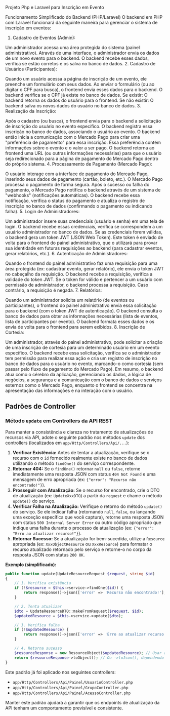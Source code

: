 Projeto Php e Laravel para Inscrição em Evento

Funcionamento Simplificado do Backend (PHP/Laravel)
O backend em PHP com Laravel funcionará da seguinte maneira para gerenciar o sistema de inscrição em eventos:

1. Cadastro de Eventos (Admin):

Um administrador acessa uma área protegida do sistema (painel administrativo).
Através de uma interface, o administrador envia os dados de um novo evento para o backend.
O backend recebe esses dados, verifica se estão corretos e os salva no banco de dados.
2. Cadastro de Usuários (Participantes):

Quando um usuário acessa a página de inscrição de um evento, ele preenche um formulário com seus dados.
Ao enviar o formulário (ou ao digitar o CPF para busca), o frontend envia esses dados para o backend.
O backend verifica se o CPF já existe no banco de dados.
Se existir: O backend retorna os dados do usuário para o frontend.
Se não existir: O backend salva os novos dados do usuário no banco de dados.
3. Realização da Inscrição:

Após o cadastro (ou busca), o frontend envia para o backend a solicitação de inscrição do usuário no evento específico.
O backend registra essa inscrição no banco de dados, associando o usuário ao evento.
O backend então inicia a comunicação com o Mercado Pago para criar uma "preferência de pagamento" para essa inscrição. Essa preferência contém informações sobre o evento e o valor a ser pago.
O backend retorna ao frontend uma URL (ou outras informações necessárias) para que o usuário seja redirecionado para a página de pagamento do Mercado Pago dentro do próprio sistema.
4. Processamento de Pagamento (Mercado Pago):

O usuário interage com a interface de pagamento do Mercado Pago, inserindo seus dados de pagamento (cartão, boleto, etc.).
O Mercado Pago processa o pagamento de forma segura.
Após o sucesso ou falha do pagamento, o Mercado Pago notifica o backend através de um sistema de "webhooks" (notificações automáticas).
O backend recebe essa notificação, verifica o status do pagamento e atualiza o registro de inscrição no banco de dados (confirmando o pagamento ou indicando falha).
5. Login de Administradores:

Um administrador insere suas credenciais (usuário e senha) em uma tela de login.
O backend recebe essas credenciais, verifica se correspondem a um usuário administrador no banco de dados.
Se as credenciais forem válidas, o backend gera um token JWT (JSON Web Token).
Este token é enviado de volta para o frontend do painel administrativo, que o utilizará para provar sua identidade em futuras requisições ao backend (para cadastrar eventos, gerar relatórios, etc.).
6. Autenticação de Administradores:

Quando o frontend do painel administrativo faz uma requisição para uma área protegida (ex: cadastrar evento, gerar relatório), ele envia o token JWT no cabeçalho da requisição.
O backend recebe a requisição, verifica a validade do token JWT.
Se o token for válido e pertencer a um usuário com permissão de administrador, o backend processa a requisição. Caso contrário, a requisição é negada.
7. Relatórios:

Quando um administrador solicita um relatório (de eventos ou participantes), o frontend do painel administrativo envia essa solicitação para o backend (com o token JWT de autenticação).
O backend consulta o banco de dados para obter as informações necessárias (lista de eventos, lista de participantes por evento).
O backend formata esses dados e os envia de volta para o frontend para serem exibidos.
8. Inscrição de Cortesia:

Um administrador, através do painel administrativo, pode solicitar a criação de uma inscrição de cortesia para um determinado usuário em um evento específico.
O backend recebe essa solicitação, verifica se o administrador tem permissão para realizar essa ação e cria um registro de inscrição no banco de dados para o usuário no evento, marcando-o como cortesia (sem passar pelo fluxo de pagamento do Mercado Pago).
Em resumo, o backend atua como o cérebro da aplicação, gerenciando os dados, a lógica de negócios, a segurança e a comunicação com o banco de dados e serviços externos como o Mercado Pago, enquanto o frontend se concentra na apresentação das informações e na interação com o usuário.

## Padrões de Controller

### Método `update` em Controllers da API REST

Para manter a consistência e clareza no tratamento de atualizações de recursos via API, adote o seguinte padrão nos métodos `update` dos controllers (localizados em `app/Http/Controllers/Api/...`):

1.  **Verificar Existência:** Antes de tentar a atualização, verifique se o recurso com o `id` fornecido realmente existe no banco de dados utilizando o método `findOne()` do serviço correspondente.
2.  **Retornar 404:** Se o `findOne()` retornar `null` ou `false`, retorne imediatamente uma resposta JSON com status `404 Not Found` e uma mensagem de erro apropriada (ex: `{"error": "Recurso não encontrado!"}`).
3.  **Prosseguir com Atualização:** Se o recurso for encontrado, crie o DTO de atualização (ex: `UpdateXxxDTO`) a partir da `request` e chame o método `update()` do serviço.
4.  **Verificar Falha na Atualização:** Verifique o retorno do método `update()` do serviço. Se ele indicar falha (retornando `null`, `false`, ou lançando uma exceção específica que você captura), retorne uma resposta JSON com status `500 Internal Server Error` ou outro código apropriado que indique uma falha durante o processo de atualização (ex: `{"error": "Erro ao atualizar recurso!"}`).
5.  **Retornar Sucesso:** Se a atualização for bem-sucedida, utilize a `Resource` apropriada (ex: `XxxObjectResource` ou `XxxResource`) para formatar o recurso atualizado retornado pelo serviço e retorne-o no corpo da resposta JSON com status `200 OK`.

**Exemplo (simplificado):**

```php
public function update(UpdateResourceRequest $request, string $id)
{
    // 1. Verifica existência
    if (!$resource = $this->service->findOne($id)) {
        return response()->json(['error' => 'Recurso não encontrado!'], Response::HTTP_NOT_FOUND);
    }

    // 2. Tenta atualizar
    $dto = UpdateResourceDTO::makeFromRequest($request, $id);
    $updatedResource = $this->service->update($dto);

    // 3. Verifica falha
    if (!$updatedResource) {
        return response()->json(['error' => 'Erro ao atualizar recurso!'], Response::HTTP_INTERNAL_SERVER_ERROR);
    }

    // 4. Retorna sucesso
    $resourceResponse = new ResourceObject($updatedResource); // Usar a Resource correta
    return $resourceResponse->toObject(); // Ou ->toJson(), dependendo do seu padrão
}
```

Este padrão já foi aplicado nos seguintes controllers:

*   `app/Http/Controllers/Api/Painel/UsuarioController.php`
*   `app/Http/Controllers/Api/Painel/GrupoController.php`
*   `app/Http/Controllers/Api/Painel/AcessoController.php`

Manter este padrão ajudará a garantir que os endpoints de atualização da API tenham um comportamento previsível e consistente.